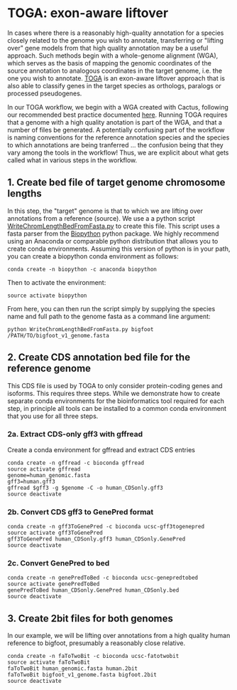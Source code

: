 # TOGA: exon-aware liftover
In cases where there is a reasonably high-quality annotation for a species closely related to the genome you wish to annotate, transferring or "lifting over" gene models from that high quality annotation may be a useful approach. Such methods begin with a whole-genome alignment (WGA), which serves as the basis of mapping the genomic coordinates of the source annotation to analogous coordinates in the target genome, i.e. the one you wish to annotate. [TOGA](https://github.com/hillerlab/TOGA) is an exon-aware liftover approach that is also able to classify genes in the target species as orthologs, paralogs or processed pseudogenes. 

In our TOGA workflow, we begin with a WGA created with Cactus, following our recommended best practice documented [here](https://github.com/harvardinformatics/GenomeAnnotation-WholeGenomeAlignment). Running TOGA requires that a genome with a high quality anotation is part of the WGA, and that a number of files be generated. A potentially confusing part of the workflow is naming conventions for the reference annotation species and the species to which annotations are being tranferred ... the confusion being that they vary among the tools in the workflow! Thus, we are explicit about what gets called what in various steps in the workflow.

## 1. Create bed file of target genome chromosome lengths
In this step, the "target" genome is that to which we are lifting over annotations from a reference (source). We use a a python script [WriteChromLengthBedFromFasta.py](https://github.com/harvardinformatics/GenomeAnnotation-TOGA/blob/main/utilities/WriteChromLengthBedFromFasta.py) to create this file. This script uses a fasta parser from the [Biopython](https://biopython.org/) python package. We highly recommend using an Anaconda or comparable python distribution that allows you to create conda environments. Assuming this version of python is in your path, you can create a biopython conda environment as follows:
```
conda create -n biopython -c anaconda biopython
```
Then to activate the environment:
```
source activate biopython
```
From here, you can then run the script simply by supplying the species name and full path to the genome fasta as a command line argument:
```
python WriteChromLengthBedFromFasta.py bigfoot /PATH/TO/bigfoot_v1_genome.fasta
```
## 2. Create CDS annotation bed file for the reference genome
This CDS file is used by TOGA to only consider protein-coding genes and isoforms. This requires three steps. While we demonstrate how to create separate conda environments for the bioinformatics tool required for each step, in principle all tools can be installed to a common conda environment that you use for all three steps.
### 2a. Extract CDS-only gff3 with gffread
Create a conda environment for gffread and extract CDS entries
```
conda create -n gffread -c bioconda gffread
source activate gffread
genome=human_genomic.fasta
gff3=human.gff3
gffread $gff3 -g $genome -C -o human_CDSonly.gff3
source deactivate
```
### 2b. Convert CDS gff3 to GenePred format
```
conda create -n gff3ToGenePred -c bioconda ucsc-gff3togenepred
source activate gff3ToGenePred
gff3ToGenePred human_CDSonly.gff3 human_CDSonly.GenePred
source deactivate
```
### 2c. Convert GenePred to bed
```
conda create -n genePredToBed -c bioconda ucsc-genepredtobed
source activate genePredToBed
genePredToBed human_CDSonly.GenePred human_CDSonly.bed
source deactivate
``` 
## 3. Create 2bit files for both genomes
In our example, we will be lifting over annotations from a high quality human reference to bigfoot, presumably a reasonably close relative.
```
conda create -n faToTwoBit -c bioconda ucsc-fatotwobit
source activate faToTwoBit
faToTwoBit human_genomic.fasta human.2bit
faToTwoBit bigfoot_v1_genome.fasta bigfoot.2bit
source deactivate
```

